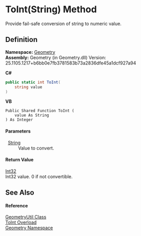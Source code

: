 # ToInt(String) Method


Provide fail-safe conversion of string to numeric value.



## Definition
**Namespace:** <a href="eb409b48-e279-bdb4-daf3-3196b72d55a2.md">Geometry</a>  
**Assembly:** Geometry (in Geometry.dll) Version: 25.1105.1217+b6bb0e7fb3781583b73a2836dfe45a1dcf927a94

**C#**
``` C#
public static int ToInt(
	string value
)
```
**VB**
``` VB
Public Shared Function ToInt ( 
	value As String
) As Integer
```



#### Parameters
<dl><dt>  <a href="https://learn.microsoft.com/dotnet/api/system.string" target="_blank" rel="noopener noreferrer">String</a></dt><dd>Value to convert.</dd></dl>

#### Return Value
<a href="https://learn.microsoft.com/dotnet/api/system.int32" target="_blank" rel="noopener noreferrer">Int32</a>  
Int32 value. 0 if not convertible.

## See Also


#### Reference
<a href="3142ad52-f326-242c-cb3e-94bc3de3126c.md">GeometryUtil Class</a>  
<a href="7551da31-39ae-a04c-b8a7-4ba13f3c5521.md">ToInt Overload</a>  
<a href="eb409b48-e279-bdb4-daf3-3196b72d55a2.md">Geometry Namespace</a>  
